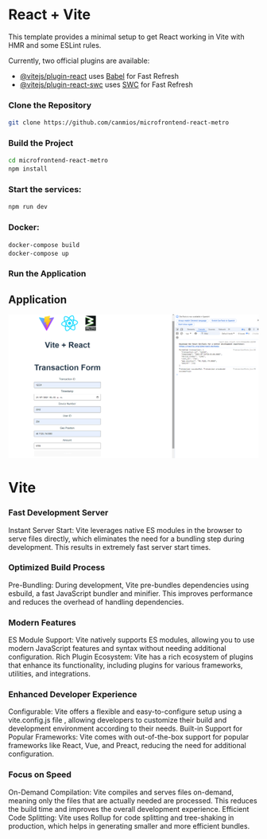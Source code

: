 # React + Vite

This template provides a minimal setup to get React working in Vite with HMR and some ESLint rules.

Currently, two official plugins are available:

- [@vitejs/plugin-react](https://github.com/vitejs/vite-plugin-react/blob/main/packages/plugin-react/README.md) uses [Babel](https://babeljs.io/) for Fast Refresh
- [@vitejs/plugin-react-swc](https://github.com/vitejs/vite-plugin-react-swc) uses [SWC](https://swc.rs/) for Fast Refresh

### Clone the Repository
```sh
git clone https://github.com/canmios/microfrontend-react-metro
```

### Build the Project
```sh
cd microfrontend-react-metro
npm install
```

### Start the services:

```sh
npm run dev
```

### Docker:

```sh
docker-compose build
docker-compose up
```

### Run the Application
Application
-----------
![img.png](public/img.png)

# Vite

### Fast Development Server
Instant Server Start: Vite leverages native ES modules in the browser to serve files directly, which eliminates 
the need for a bundling step during development. This results in extremely fast server start times.

### Optimized Build Process
Pre-Bundling: During development, Vite pre-bundles dependencies using esbuild, a fast JavaScript bundler and minifier. 
This improves performance and reduces the overhead of handling dependencies.

### Modern Features
ES Module Support: Vite natively supports ES modules, allowing you to use modern JavaScript features and syntax without needing additional configuration.
Rich Plugin Ecosystem: Vite has a rich ecosystem of plugins that enhance its functionality, including plugins for various frameworks, utilities, and integrations.

### Enhanced Developer Experience
Configurable: Vite offers a flexible and easy-to-configure setup using a vite.config.js file
, allowing developers to customize their build and development environment according to their needs.
Built-in Support for Popular Frameworks: Vite comes with out-of-the-box support for popular frameworks like React, Vue, and Preact, reducing the need for additional configuration.

### Focus on Speed
On-Demand Compilation: Vite compiles and serves files on-demand, meaning only the files that are actually needed are processed. This reduces the build time and improves the overall development experience.
Efficient Code Splitting: Vite uses Rollup for code splitting and tree-shaking in production, which helps in generating smaller and more efficient bundles.